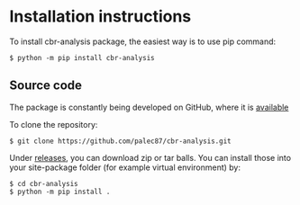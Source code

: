 # Installation instructions

To install cbr-analysis package, the easiest way is to use pip command:

    $ python -m pip install cbr-analysis

## Source code
The package is constantly being developed on GitHub, where it is [available](https://github.com/palec87/cbr-analysis)

To clone the repository:

    $ git clone https://github.com/palec87/cbr-analysis.git

Under [releases](https://github.com/palec87/cbr-analysis/releases), you can download zip or tar balls. You can install those into your site-package folder (for example virtual environment) by:

    $ cd cbr-analysis
    $ python -m pip install .
